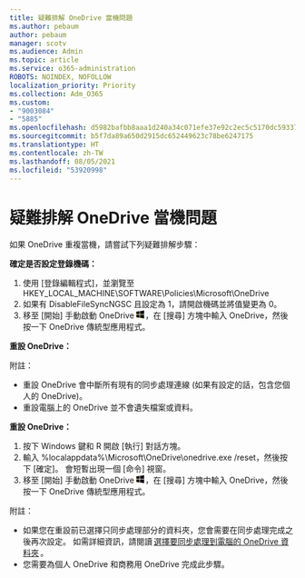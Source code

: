 ```yaml
---
title: 疑難排解 OneDrive 當機問題
ms.author: pebaum
author: pebaum
manager: scotv
ms.audience: Admin
ms.topic: article
ms.service: o365-administration
ROBOTS: NOINDEX, NOFOLLOW
localization_priority: Priority
ms.collection: Adm_O365
ms.custom:
- "9003084"
- "5885"
ms.openlocfilehash: d5982bafbb8aaa1d240a34c071efe37e92c2ec5c5170dc59337df9a5435e22e1
ms.sourcegitcommit: b5f7da89a650d2915dc652449623c78be6247175
ms.translationtype: HT
ms.contentlocale: zh-TW
ms.lasthandoff: 08/05/2021
ms.locfileid: "53920998"
---
```

# <a name="troubleshoot-onedrive-crashes"></a>疑難排解 OneDrive 當機問題

如果 OneDrive 重複當機，請嘗試下列疑難排解步驟：

**確定是否設定登錄機碼：**

1. 使用 [登錄編輯程式]，並瀏覽至 HKEY_LOCAL_MACHINE\SOFTWARE\Policies\Microsoft\OneDrive
2. 如果有 DisableFileSyncNGSC 且設定為 1，請開啟機碼並將值變更為 0。
3. 移至 [開始] 手動啟動 OneDrive ![按 Windows 鍵](data:image/png;base64,iVBORw0KGgoAAAANSUhEUgAAABEAAAAOCAYAAADJ7fe0AAAAAXNSR0IArs4c6QAAAARnQU1BAACxjwv8YQUAAAAJcEhZcwAADsQAAA7EAZUrDhsAAADxSURBVDhPY/wPBAx4wR+Gd6/fM7x9/ZTh9ZuXDGdPnWE4tH0rw/UHDxlaVp9kCDCSYWABKfv35wfD+/cfGV4+fcLw5uVjhlOXzzFsX/qWYebmZAZPWWOGO2DD8ACQS9Y3e4Bcg4Y9/t94fPa/CoY4Aq8/+xik/T8TkEMxGDyGgANWwSqeobvbGSyAADIM3BwCDKXd3QyfoCLoQEGAA0xTxSWjsYMJwLHjkruU4UXSJ4YnT54x3Dh/luHmjfMMmw9wMjCDlRAGBDPgjy8fGT5//8rw9P4Thge3zzNcvXmDYevmfQzXb1xlmH/0ATADyjAAAKdWkD3ZSwNeAAAAAElFTkSuQmCC)，在 [搜尋] 方塊中輸入 OneDrive，然後按一下 OneDrive 傳統型應用程式。

**重設 OneDrive：**

附註：

- 重設 OneDrive 會中斷所有現有的同步處理連線 (如果有設定的話，包含您個人的 OneDrive)。
- 重設電腦上的 OneDrive 並不會遺失檔案或資料。

**重設 OneDrive：**

1. 按下 Windows 鍵和 R 開啟 [執行] 對話方塊。
2. 輸入 %localappdata%\Microsoft\OneDrive\onedrive.exe /reset，然後按下 [確定]。 會短暫出現一個 [命令] 視窗。
3. 移至 [開始] 手動啟動 OneDrive ![按 Windows 鍵](data:image/png;base64,iVBORw0KGgoAAAANSUhEUgAAABEAAAAOCAYAAADJ7fe0AAAAAXNSR0IArs4c6QAAAARnQU1BAACxjwv8YQUAAAAJcEhZcwAADsQAAA7EAZUrDhsAAADxSURBVDhPY/wPBAx4wR+Gd6/fM7x9/ZTh9ZuXDGdPnWE4tH0rw/UHDxlaVp9kCDCSYWABKfv35wfD+/cfGV4+fcLw5uVjhlOXzzFsX/qWYebmZAZPWWOGO2DD8ACQS9Y3e4Bcg4Y9/t94fPa/CoY4Aq8/+xik/T8TkEMxGDyGgANWwSqeobvbGSyAADIM3BwCDKXd3QyfoCLoQEGAA0xTxSWjsYMJwLHjkruU4UXSJ4YnT54x3Dh/luHmjfMMmw9wMjCDlRAGBDPgjy8fGT5//8rw9P4Thge3zzNcvXmDYevmfQzXb1xlmH/0ATADyjAAAKdWkD3ZSwNeAAAAAElFTkSuQmCC)，在 [搜尋] 方塊中輸入 OneDrive，然後按一下 OneDrive 傳統型應用程式。

附註：

- 如果您在重設前已選擇只同步處理部分的資料夾，您會需要在同步處理完成之後再次設定。 如需詳細資訊，請閱讀 [選擇要同步處理到電腦的 OneDrive 資料夾](https://support.office.com/article/98b8b011-8b94-419b-aa95-a14ff2415e85) 。
- 您需要為個人 OneDrive 和商務用 OneDrive 完成此步驟。